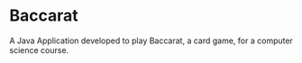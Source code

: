 Baccarat
========
A Java Application developed to play Baccarat, a card game, for a computer science course.
